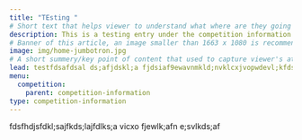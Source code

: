 ```yaml
---
title: "TEsting "
# Short text that helps viewer to understand what where are they going before clicking into this article
description: This is a testing entry under the competition information section
# Banner of this article, an image smaller than 1663 x 1080 is recommended
image: img/home-jumbotron.jpg
# A short summery/key point of content that used to capture viewer's attention
lead: testfdsafdsal ds;afjdskl;a fjdsiaf9ewavnmkld;nvklcxjvopwdevl;kfds vcx
menu:
  competition:
    parent: competition-information
type: competition-information
---
```

fdsfhdjsfdkl;sajfkds;lajfdlks;a vicxo fjewlk;afn e;svlkds;af